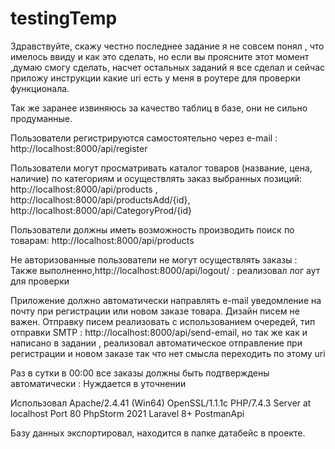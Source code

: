 # testingTemp
Здравствуйте, скажу честно последнее задание я не совсем понял , что имелось ввиду и как это сделать, но если вы проясните этот момент ,думаю смогу сделать,
насчет остальных заданий я все сделал и сейчас приложу инструкции какие uri есть у меня в роутере для проверки функционала.

Так же заранее извиняюсь за качество таблиц в базе, они не сильно продуманные.

Пользователи регистрируются самостоятельно через e-mail : http://localhost:8000/api/register

Пользователи могут просматривать каталог товаров (название,
цена, наличие) по категориям и осуществлять заказ выбранных
позиций: http://localhost:8000/api/products , http://localhost:8000/api/productsAdd/{id}, http://localhost:8000/api/CategoryProd/{id}

Пользователи должны иметь возможность производить поиск по
товарам: http://localhost:8000/api/products

Не авторизованные пользователи не могут осуществлять заказы : Также выполненно,http://localhost:8000/api/logout/ : реализовал лог аут для проверки

Приложение должно автоматически направлять e-mail уведомление
на почту при регистрации или новом заказе товара. Дизайн писем
не важен. Отправку писем реализовать с использованием очередей,
тип отправки SMTP : http://localhost:8000/api/send-email, но так же как и написано в задании , реализовал автоматическое отправление при регистрации и новом заказе так что нет смысла переходить по этому uri

Раз в сутки в 00:00 все заказы должны быть подтверждены
автоматически : Нуждается в уточнении

Использовал Apache/2.4.41 (Win64) OpenSSL/1.1.1c PHP/7.4.3 Server at localhost Port 80 
PhpStorm 2021 
Laravel 8+
PostmanApi

Базу данных экспортировал, находится в папке датабейс в проекте.
